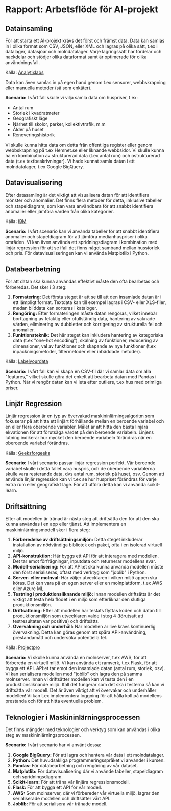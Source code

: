 # Rapport: Arbetsflöde för AI-projekt

## Datainsamling

För att starta ett AI-projekt krävs det först och främst data. Data kan samlas in i olika format som CSV, JSON, eller XML och lagras på olika sätt, t.ex i datalager, datasjöar och molndatalager. Varje lagringssätt har fördelar och nackdelar och stödjer olika dataformat samt är optimerade för olika användningsfall.  

Källa: [Analytixlabs](https://www.analytixlabs.co.in/blog/data-acquisition/#The_Data_Acquisition_Process)

Data kan även samlas in på egen hand genom t.ex sensorer, webbskrapning eller manuella metoder (så som enkäter).

**Scenario:** I vårt fall skulle vi vilja samla data om huspriser, t.ex:

- Antal rum
- Storlek i kvadratmeter
- Geografiskt läge
- Närhet till skolor, parker, kollektivtrafik, m.m
- Ålder på huset
- Renoveringshistorik

Vi skulle kunna hitta data om detta från offentliga register eller genom webbskrapning på t.ex Hemnet.se eller liknande webbsidor. Vi skulle kunna ha en kombination av strukturerad data (t.ex antal rum) och ostrukturerad data (t.ex textbeskrivningar). Vi hade kunnat samla datan i ett molndatalager, t.ex Google BigQuery.

## Datavisualisering

Efter datasamling är det viktigt att visualisera datan för att identifiera mönster och anomalier. Det finns flera metoder för detta, inklusive tabeller och stapeldiagram, som kan vara användbara för att snabbt identifiera anomalier eller jämföra värden från olika kategorier. 

Källa: [IBM](https://www.ibm.com/topics/data-visualization)

**Scenario:** I vårt scenario kan vi använda tabeller för att snabbt identifiera anomalier och stapeldiagram för att jämföra medianhuspriser i olika områden. Vi kan även använda ett spridningsdiagram i kombination med linjär regression för att se ifall det finns något samband mellan husstorlek och pris. För datavisualiseringen kan vi använda Matplotlib i Python.

## Databearbetning

För att datan ska kunna användas effektivt måste den ofta bearbetas och förberedas. Det sker i 3 steg:

1. **Formatering:** Det första steget är att se till att den insamlade datan är i ett lämpligt format. Textdata kan till exempel lagras i CSV- eller XLS-filer, medan bilddata kan sorteras i kataloger.
2. **Rengöring:** Efter formateringen måste datan rengöras, vilket innebär borttagning av felaktig eller ofullständig data, hantering av saknade värden, eliminering av dubbletter och korrigering av strukturella fel och anomalier.
3. **Funktionsteknik:** Det här steget kan inkludera hantering av kategoriska data (t.ex "one-hot encoding"), skalning av funktioner, reducering av dimensioner, val av funktioner och skapande av nya funktioner (t.ex inpackningsmetoder, filtermetoder eller inbäddade metoder).  

Källa: [Labelyourdata](https://labelyourdata.com/articles/data-collection-methods-AI#step_1_data_acquisition)

**Scenario:** I vårt fall kan vi skapa en CSV-fil där vi samlar data om alla "features," vilket skulle göra det enkelt att bearbeta datan med Pandas i Python. När vi rengör datan kan vi leta efter outliers, t.ex hus med orimliga priser.

## Linjär Regression

Linjär regression är en typ av övervakad maskininlärningsalgoritm som fokuserar på att hitta ett linjärt förhållande mellan en beroende variabel och en eller flera oberoende variabler. Målet är att hitta den bästa linjära ekvationen för att förutsäga värdet på den beroende variabeln. Linjens lutning indikerar hur mycket den beroende variabeln förändras när en oberoende variabel förändras.  

Källa: [Geeksforgeeks](https://www.geeksforgeeks.org/ml-linear-regression/)

**Scenario:** I vårt scenario passar linjär regression perfekt. Vår beroende variabel skulle i detta fallet vara huspris, och de oberoende variablerna skulle vara resterande data, dvs antal rum, storlek på huset, osv. Genom att använda linjär regression kan vi t.ex se hur huspriset förändras för varje extra rum eller geografiskt läge. För att utföra detta kan vi använda scikit-learn.

## Driftsättning

Efter att modellen är tränad är nästa steg att driftsätta den för att den ska kunna användas i en app eller tjänst. Att implementera en maskininlärningsmodell sker i flera steg:

1. **Förberedelse av driftsättningsmiljön:** Detta steget inkluderar installation av nödvändiga bibliotek och paket, ofta i en isolerad virtuell miljö.
2. **API-konstruktion:** Här byggs ett API för att interagera med modellen. Det tar emot förfrågningar, inputdata och returnerar modellens svar.
3. **Modell-serialisering:** För att API:et ska kunna använda modellen måste den först serialiseras, oftast med verktyg som "joblib" i Python.
4. **Server- eller molnval:** Här väljer utvecklaren i vilken miljö appen ska köras. Det kan vara på en egen server eller en molnplattform, t.ex AWS eller Azure ML.
5. **Testning i produktionsliknande miljö:** Innan modellen driftsätts är det viktigt att testa hela flödet i en miljö som efterliknar den slutliga produktionsmiljön.
6. **Driftsättning:** Efter att modellen har testats flyttas koden och datan till produktionsmiljön som utvecklaren valde i steg 4 (förutsatt att testresultaten var positiva) och driftsätts.
7. **Övervakning och underhåll:** När modellen är live krävs kontinuerlig övervakning. Detta kan göras genom att spåra API-användning, prestandamått och undersöka potentiella fel.  

Källa: [Projectpro](https://www.projectpro.io/article/machine-learning-model-deployment/872)

**Scenario:** Vi skulle kunna använda en molnserver, t.ex AWS, för att förbereda en virtuell miljö. Vi kan använda ett ramverk, t.ex Flask, för att bygga ett API. API:et tar emot den insamlade datan (antal rum, storlek, osv). Vi kan serialisera modellen med "joblib" och lagra den på samma molnserver. Innan vi driftsätter modellen kan vi testa den i en produktionsliknande miljö. Ifall det fungerar som det ska i testerna så kan vi driftsätta vår modell. Det är även viktigt att vi övervakar och underhåller modellen! Vi kan t.ex implementera loggning för att hålla koll på modellens prestanda och för att hitta eventuella problem.

## Teknologier i Maskininlärningsprocessen

Det finns mängder med teknologier och verktyg som kan användas i olika steg av maskininlärningsprocessen.

**Scenario:** I vårt scenario har vi använt dessa:

1. **Google BigQuery:** För att lagra och hantera vår data i ett molndatalager.
2. **Python:** Det huvudsakliga programmeringsspråket vi använder i kursen.
3. **Pandas:** För databearbetning och rengöring av vår dataset.
4. **Matplotlib:** För datavisualisering där vi använde tabeller, stapeldiagram och spridningsdiagram.
5. **Scikit-learn:** För att träna vår linjära regressionsmodell.
6. **Flask:** För att bygga ett API för vår modell.
7. **AWS:** Som molnserver, där vi förbereder vår virtuella miljö, lagrar den serialiserade modellen och driftsätter vårt API.
8. **Joblib:** För att serialisera vår tränade modell.
